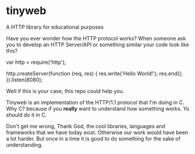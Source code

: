 # tinyweb
A HTTP library for educational purposes

Have you ever wonder how the HTTP protocol works? 
When someone ask you to develop an HTTP Server/API or something similar your code look like this?

  var http = require('http');

  http.createServer(function (req, res) {
    res.write('Hello World!');
    res.end(); 
  }).listen(8080);

Well if this is your case, this repo could help you. 

Tinyweb is an implementation of the HTTP/1.1 protocol that I'm doing in C. Why C? because if you **really** want to understand how something works. Yo should do it in C. 

Don't get me wrong, Thank God, the cool libraries, languages and frameworks that we have today exist. Otherwise our work would have been a lot harder. But once in a time it is good to do something for the sake of understanding.
